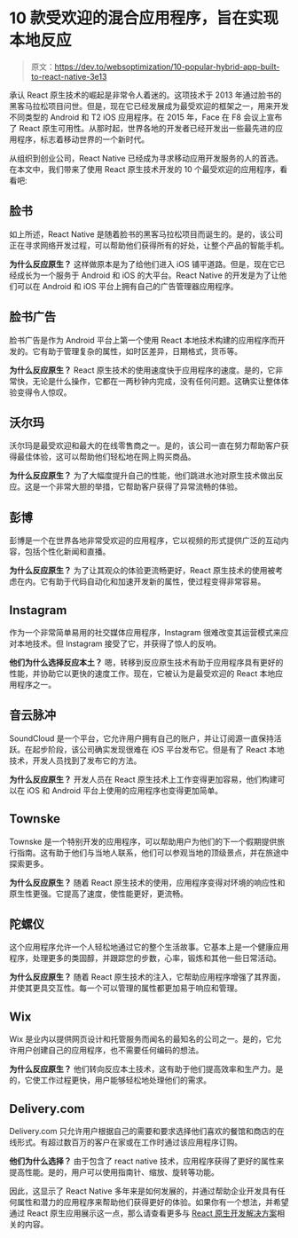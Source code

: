 # 10 款受欢迎的混合应用程序，旨在实现本地反应

> 原文：<https://dev.to/websoptimization/10-popular-hybrid-app-built-to-react-native-3e13>

承认 React 原生技术的崛起是非常令人着迷的。这项技术于 2013 年通过脸书的黑客马拉松项目问世。但是，现在它已经发展成为最受欢迎的框架之一，用来开发不同类型的 Android 和 T2 iOS 应用程序。在 2015 年，Face 在 F8 会议上宣布了 React 原生可用性。从那时起，世界各地的开发者已经开发出一些最先进的应用程序，标志着移动世界的一个新时代。

从组织到创业公司，React Native 已经成为寻求移动应用开发服务的人的首选。在本文中，我们带来了使用 React 原生技术开发的 10 个最受欢迎的应用程序，看看吧:

## 脸书

如上所述，React Native 是随着脸书的黑客马拉松项目而诞生的。是的，该公司正在寻求网络开发过程，可以帮助他们获得所有的好处，让整个产品的智能手机。

**为什么反应原生？**
这样做原本是为了给他们进入 iOS 铺平道路。但是，现在它已经成长为一个服务于 Android 和 iOS 的大平台。React Native 的开发是为了让他们可以在 Android 和 iOS 平台上拥有自己的广告管理器应用程序。

## 脸书广告

脸书广告是作为 Android 平台上第一个使用 React 本地技术构建的应用程序而开发的。它有助于管理复杂的属性，如时区差异，日期格式，货币等。

**为什么反应原生？**
React 原生技术的使用速度快于应用程序的速度。是的，它非常快，无论是什么操作，它都在一两秒钟内完成，没有任何问题。这确实让整体体验变得令人惊叹。

## 沃尔玛

沃尔玛是最受欢迎和最大的在线零售商之一。是的，该公司一直在努力帮助客户获得最佳体验，这可以帮助他们轻松地在网上购买商品。

**为什么反应原生？**
为了大幅度提升自己的性能，他们跳进水池对原生技术做出反应。这是一个非常大胆的举措，它帮助客户获得了异常流畅的体验。

## 彭博

彭博是一个在世界各地非常受欢迎的应用程序，它以视频的形式提供广泛的互动内容，包括个性化新闻和直播。

**为什么反应原生？**
为了让其观众的体验更流畅更好，React 原生技术的使用被考虑在内。它有助于代码自动化和加速开发新的属性，使过程变得非常容易。

## Instagram

作为一个非常简单易用的社交媒体应用程序，Instagram 很难改变其运营模式来应对本地技术。但 Instagram 接受了它，并获得了惊人的反响。

**他们为什么选择反应本土？**
嗯，转移到反应原生技术有助于应用程序具有更好的性能，并协助它以更快的速度工作。现在，它被认为是最受欢迎的 React 本地应用程序之一。

## 音云脉冲

SoundCloud 是一个平台，它允许用户拥有自己的账户，并让订阅源一直保持活跃。在起步阶段，该公司确实发现很难在 iOS 平台发布它。但是有了 React 本地技术，开发人员找到了发布它的方法。

**为什么反应原生？**
开发人员在 React 原生技术上工作变得更加容易，他们构建可以在 iOS 和 Android 平台上使用的应用程序也变得更加简单。

## Townske

Townske 是一个特别开发的应用程序，可以帮助用户为他们的下一个假期提供旅行指南。这有助于他们与当地人联系，他们可以参观当地的顶级景点，并在旅途中探索更多。

**为什么反应原生？**
随着 React 原生技术的使用，应用程序变得对环境的响应性和原生性更强。它提高了速度，使性能更好，更流畅。

## 陀螺仪

这个应用程序允许一个人轻松地通过它的整个生活故事。它基本上是一个健康应用程序，处理更多的类固醇，并跟踪您的步数，心率，锻炼和其他一些日常活动。

**为什么反应原生？**
随着 React 原生技术的注入，它帮助应用程序增强了其界面，并使其更具交互性。每一个可以管理的属性都更加易于响应和管理。

## Wix

Wix 是业内以提供网页设计和托管服务而闻名的最知名的公司之一。是的，它允许用户创建自己的应用程序，也不需要任何编码的想法。

**为什么反应原生？**
他们转向反应本土技术，这有助于他们提高效率和生产力。是的，它使工作过程更快，用户能够轻松地处理他们的需求。

## Delivery.com

Delivery.com 只允许用户根据自己的需要和要求选择他们喜欢的餐馆和商店的在线形式。有超过数百万的客户在家或在工作时通过该应用程序订购。

**他们为什么选择？**
由于包含了 react native 技术，应用程序获得了更好的属性来提高性能。是的，用户可以使用指南针、缩放、旋转等功能。

因此，这显示了 React Native 多年来是如何发展的，并通过帮助企业开发具有任何属性和潜力的应用程序来帮助他们获得更好的体验。如果你有一个想法，并希望通过 React 原生应用展示这一点，那么请查看更多与 [React 原生开发解决方案](https://www.websoptimization.com/react-native-development.html)相关的内容。